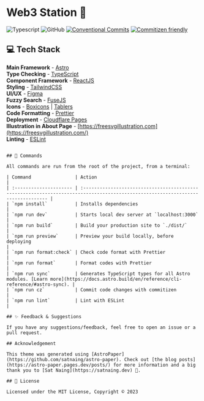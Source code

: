 # Web3 Station 📄

![Typescript](https://img.shields.io/badge/TypeScript-007ACC?style=for-the-badge&logo=typescript&logoColor=white)
![GitHub](https://img.shields.io/github/license/satnaing/astro-paper?color=%232F3741&style=for-the-badge)
[![Conventional Commits](https://img.shields.io/badge/Conventional%20Commits-1.0.0-%23FE5196?logo=conventionalcommits&logoColor=white&style=for-the-badge)](https://conventionalcommits.org)
[![Commitizen friendly](https://img.shields.io/badge/commitizen-friendly-brightgreen.svg?style=for-the-badge)](http://commitizen.github.io/cz-cli/)

## 💻 Tech Stack

**Main Framework** - [Astro](https://astro.build/)  
**Type Checking** - [TypeScript](https://www.typescriptlang.org/)  
**Component Framework** - [ReactJS](https://reactjs.org/)  
**Styling** - [TailwindCSS](https://tailwindcss.com/)  
**UI/UX** - [Figma](https://figma.com)  
**Fuzzy Search** - [FuseJS](https://fusejs.io/)  
**Icons** - [Boxicons](https://boxicons.com/) | [Tablers](https://tabler-icons.io/)  
**Code Formatting** - [Prettier](https://prettier.io/)  
**Deployment** - [Cloudflare Pages](https://pages.cloudflare.com/)  
**Illustration in About Page** - [https://freesvgillustration.com](https://freesvgillustration.com/)  
**Linting** - [ESLint](https://eslint.org)

```

## 🧞 Commands

All commands are run from the root of the project, from a terminal:

| Command                | Action                                                                                                                           |
| :--------------------- | :------------------------------------------------------------------------------------------------------------------------------- |
| `npm install`          | Installs dependencies                                                                                                            |
| `npm run dev`          | Starts local dev server at `localhost:3000`                                                                                      |
| `npm run build`        | Build your production site to `./dist/`                                                                                          |
| `npm run preview`      | Preview your build locally, before deploying                                                                                     |
| `npm run format:check` | Check code format with Prettier                                                                                                  |
| `npm run format`       | Format codes with Prettier                                                                                                       |
| `npm run sync`         | Generates TypeScript types for all Astro modules. [Learn more](https://docs.astro.build/en/reference/cli-reference/#astro-sync). |
| `npm run cz`           | Commit code changes with commitizen                                                                                              |
| `npm run lint`         | Lint with ESLint                                                                                                                 |

## ✨ Feedback & Suggestions

If you have any suggestions/feedback, feel free to open an issue or a pull request.

## Acknowledgement

This theme was generated using [AstroPaper](https://github.com/satnaing/astro-paper). Check out [the blog posts](https://astro-paper.pages.dev/posts/) for more information and a big thank you to [Sat Naing](https://satnaing.dev) 🤍.

## 📜 License

Licensed under the MIT License, Copyright © 2023
```
